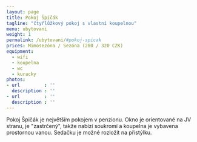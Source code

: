 ```yaml
---
layout: page
title: Pokoj Špičák
tagline: "čtyřlůžkový pokoj s vlastní koupelnou"
menu: ubytovani
weight: 1
permalink: /ubytovani/#pokoj-spicak
prices: Mimosezóna / Sezóna (280 / 320 CZK)
equipment:
  - wifi
  - koupelna
  - wc
  - kuracky
photos:
- url         : ''
  description : ''
- url         : ''
  description : ''
---
```


Pokoj Špičák je největším pokojem v penzionu. Okno je orientované na JV stranu, je "zastrčený", takže nabízí soukromí a koupelna je vybavena prostornou vanou. Sedačku je možné rozložit na přistýlku.